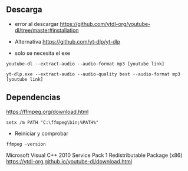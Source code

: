 

## Descarga

- error al descargar
<https://github.com/ytdl-org/youtube-dl/tree/master#installation>

- Alternativa
<https://github.com/yt-dlp/yt-dlp>

- solo se necesita el exe

`youtube-dl --extract-audio --audio-format mp3 [youtube link]`

`yt-dlp.exe --extract-audio --audio-quality best --audio-format mp3 [youtube link]`

## Dependencias
<https://ffmpeg.org/download.html>

`setx /m PATH "C:\ffmpeg\bin;%PATH%"` 
- Reiniciar y comprobar

`ffmpeg -version`

Microsoft Visual C++ 2010 Service Pack 1 Redistributable Package (x86)
<https://ytdl-org.github.io/youtube-dl/download.html>


